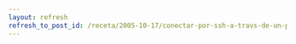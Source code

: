 ```yaml
---
layout: refresh
refresh_to_post_id: /receta/2005-10-17/conectar-por-ssh-a-travs-de-un-proxy-http
---
```

